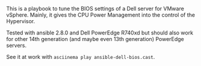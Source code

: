 This is a playbook to tune the BIOS settings of a Dell server for VMware vSphere. Mainly, it gives the CPU Power Management into the control of the Hypervisor.

Tested with ansible 2.8.0 and Dell PowerEdge R740xd but should also work for other 14th generation (and maybe even 13th generation) PowerEdge servers.

See it at work with `asciinema play ansible-dell-bios.cast`.
